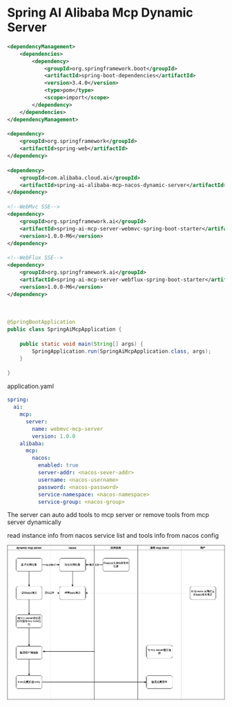 # Spring AI Alibaba Mcp Dynamic Server


```xml
<dependencyManagement>
    <dependencies>
        <dependency>
            <groupId>org.springframework.boot</groupId>
            <artifactId>spring-boot-dependencies</artifactId>
            <version>3.4.0</version>
            <type>pom</type>
            <scope>import</scope>
        </dependency>
    </dependencies>
</dependencyManagement>

<dependency>
    <groupId>org.springframework</groupId>
    <artifactId>spring-web</artifactId>
</dependency>

<dependency>
    <groupId>com.alibaba.cloud.ai</groupId>
    <artifactId>spring-ai-alibaba-mcp-nacos-dynamic-server</artifactId>
</dependency>

<!--WebMvc SSE-->
<dependency>
    <groupId>org.springframework.ai</groupId>
    <artifactId>spring-ai-mcp-server-webmvc-spring-boot-starter</artifactId>
    <version>1.0.0-M6</version>
</dependency>

<!--WebFlux SSE-->
<dependency>
    <groupId>org.springframework.ai</groupId>
    <artifactId>spring-ai-mcp-server-webflux-spring-boot-starter</artifactId>
    <version>1.0.0-M6</version>
</dependency>
```

```java


@SpringBootApplication
public class SpringAiMcpApplication {
    
    public static void main(String[] args) {
        SpringApplication.run(SpringAiMcpApplication.class, args);
    }
    
}
```
application.yaml
```yaml
spring:
  ai:
    mcp:
      server:
        name: webmvc-mcp-server
        version: 1.0.0
    alibaba:
      mcp:
        nacos:
          enabled: true
          server-addr: <nacos-sever-addr>
          username: <nacos-username>
          password: <nacos-password>
          service-namespace: <nacos-namespace>  
          service-group: <nacos-group>
```

The server can auto add tools to mcp server or remove tools from mcp server dynamically

read instance info from nacos service list and tools info from nacos config

![dynamic-mcp-server-process](./imgs/mcp-dynamic-server.png)